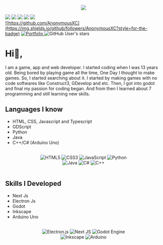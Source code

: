 <div align="center" >
  <image src="https://readme-typing-svg.herokuapp.com?font=&size=35&width=500&center=true&vCenter=true&color=f1fa8c&height=200&lines=I'am+a+Game+Developer...;I'am+an+App+Developer...;I'am+a+Web+Developer..."></img>
</div>







![](http://github-profile-summary-cards.vercel.app/api/cards/profile-details?username=AnonymousXC&theme=tokyonight)
![](http://github-profile-summary-cards.vercel.app/api/cards/stats?username=AnonymousXC&theme=tokyonight)
![](http://github-profile-summary-cards.vercel.app/api/cards/repos-per-language?username=AnonymousXC&theme=tokyonight) 
![](http://github-profile-summary-cards.vercel.app/api/cards/most-commit-language?username=AnonymousXC&theme=tokyonight)
![](http://github-profile-summary-cards.vercel.app/api/cards/productive-time?username=AnonymousXC&theme=tokyonight&utcOffset=8) \
<span markdown="1">
  <a markdown="1" href="https://github.com/AnonymousXC">
    ![https://github.com/AnonymousXC](https://img.shields.io/github/followers/AnonymousXC?style=for-the-badge)
  </a>
  <a markdown="1" href="https://anonymousxc.github.io/ItsMeOnly/">
    ![Portfolio](https://img.shields.io/badge/Portfolio-%23000000.svg?style=for-the-badge&logo=firefox&logoColor=#FF7139)
  </a>
  ![GitHub User's stars](https://img.shields.io/github/stars/AnonymousXC?style=for-the-badge)
  </span>

# Hi👋,


I am a game, app and web developer. I started coding when I was 13 years old. Being bored by playing game all the time, One Day I thought to make games. So, I started searching about it. I started by making games with no code softwares like Construct3, GDevelop and etc. Then, I got into godot and final my passion for coding began. And from then I learned about 7 programming and still learning new skills.


## Languages I know
- HTML, CSS, Javascript and Typescript
- GDScript
- Python
- Java
- C++/C# (Arduino Uno)

<br>

<div align="center">
  <img src="https://img.shields.io/badge/html5-%23E34F26.svg?style=for-the-badge&amp;logo=html5&amp;logoColor=white" alt="HTML5">
  <img src="https://img.shields.io/badge/css3-%231572B6.svg?style=for-the-badge&amp;logo=css3&amp;logoColor=white" alt="CSS3">
  <img src="https://img.shields.io/badge/javascript-%23323330.svg?style=for-the-badge&amp;logo=javascript&amp;logoColor=%23F7DF1E" alt="JavaScript">
  <img src="https://img.shields.io/badge/python-3670A0?style=for-the-badge&amp;logo=python&amp;logoColor=ffdd54" alt="Python"> <br>
  <img src="https://img.shields.io/badge/java-%23ED8B00.svg?style=for-the-badge&amp;logo=java&amp;logoColor=white" alt="Java">
  <img src="https://img.shields.io/badge/c%23-%23239120.svg?style=for-the-badge&amp;logo=c-sharp&amp;logoColor=white" alt="C#">
  <img src="https://img.shields.io/badge/c++-%2300599C.svg?style=for-the-badge&amp;logo=c%2B%2B&amp;logoColor=white" alt="C++">
</div>

<br>

## Skills I Developed
- Next Js
- Electron Js
- Godot 
- Inkscape
- Arduino Uno

<br>

<div align="center">
  <img src="https://img.shields.io/badge/Electron-191970?style=for-the-badge&amp;logo=Electron&amp;logoColor=white" alt="Electron.js">
  <img src="https://img.shields.io/badge/Next-black?style=for-the-badge&amp;logo=next.js&amp;logoColor=white" alt="Next JS">
  <img src="https://img.shields.io/badge/GODOT-%23FFFFFF.svg?style=for-the-badge&amp;logo=godot-engine" alt="Godot Engine"> <br>
  <img src="https://img.shields.io/badge/Inkscape-e0e0e0?style=for-the-badge&amp;logo=inkscape&amp;logoColor=080A13" alt="Inkscape">
  <img src="https://img.shields.io/badge/-Arduino-00979D?style=for-the-badge&amp;logo=Arduino&amp;logoColor=white" alt="Arduino">
</div>
